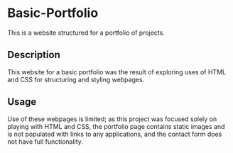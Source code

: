 # Basic-Portfolio

This is a website structured for a portfolio of projects.


## Description

This website for a basic portfolio was the result of exploring uses of HTML and CSS for structuring and styling webpages.

## Usage

Use of these webpages is limited; as this project was focused solely on playing with HTML and CSS, the portfolio page contains static images and is not populated with links to any applications, and the contact form does not have full functionality.
